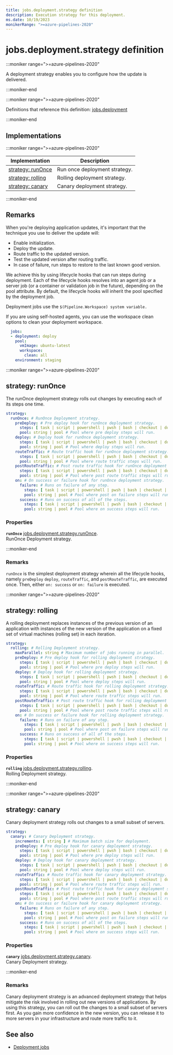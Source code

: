 ```yaml
---
title: jobs.deployment.strategy definition
description: Execution strategy for this deployment.
ms.date: 10/19/2023
monikerRange: ">=azure-pipelines-2020"
---
```


# jobs.deployment.strategy definition

<!-- :::description::: -->
:::moniker range=">=azure-pipelines-2020"

<!-- :::editable-content name="description"::: -->
A deployment strategy enables you to configure how the update is delivered.
<!-- :::editable-content-end::: -->

:::moniker-end
<!-- :::description-end::: -->

<!-- :::parents::: -->
:::moniker range=">=azure-pipelines-2020"

Definitions that reference this definition: [jobs.deployment](jobs-deployment.md)

:::moniker-end
<!-- :::parents-end::: -->

## Implementations

<!-- :::implementations-list::: -->
:::moniker range=">=azure-pipelines-2020"

| Implementation | Description |
|---|---|
| [strategy: runOnce](#strategyrunonce) | Run once deployment strategy. |
| [strategy: rolling](#strategyrolling) | Rolling deployment strategy. |
| [strategy: canary](#strategycanary) | Canary deployment strategy. |

:::moniker-end
<!-- :::implementations-list-end::: -->

<!-- :::remarks::: -->
<!-- :::editable-content name="remarks"::: -->
## Remarks

When you're deploying application updates, it's important that the technique you use to deliver the update will:

* Enable initialization.
* Deploy the update.
* Route traffic to the updated version.
* Test the updated version after routing traffic.
* In case of failure, run steps to restore to the last known good version.

We achieve this by using lifecycle hooks that can run steps during deployment. Each of the lifecycle hooks resolves into an agent job or a server job (or a container or validation job in the future), depending on the pool attribute. By default, the lifecycle hooks will inherit the pool specified by the deployment job.

Deployment jobs use the `$(Pipeline.Workspace) system variable.`

If you are using self-hosted agents, you can use the workspace clean options to clean your deployment workspace.

```yaml
  jobs:
  - deployment: deploy
    pool:
      vmImage: ubuntu-latest
      workspace:
        clean: all
    environment: staging
```
<!-- :::editable-content-end::: -->
<!-- :::remarks-end::: -->

<!-- :::examples::: -->
<!-- :::editable-content name="examples"::: -->
<!-- :::editable-content-end::: -->
<!-- :::examples-end::: -->

<!-- :::implementations::: -->
<!-- :::implementation-item name="strategy: runOnce"::: -->
<a name="strategyrunonce"></a>
<!-- :::objectAnyOf::: -->
:::moniker range=">=azure-pipelines-2020"

<!-- :::implementation-signature::: -->
## strategy: runOnce
<!-- :::implementation-signature-end::: -->

<!-- :::implementation-description::: -->
<!-- :::editable-content name="description"::: -->
The runOnce deployment strategy rolls out changes by executing each of its steps one time.
<!-- :::editable-content-end::: -->
<!-- :::implementation-description-end::: -->

<!-- :::implementation-syntax::: -->
```yaml
strategy:
  runOnce: # RunOnce Deployment strategy.
    preDeploy: # Pre deploy hook for runOnce deployment strategy.
      steps: [ task | script | powershell | pwsh | bash | checkout | download | downloadBuild | getPackage | publish | template | reviewApp ] # A list of steps to run.
      pool: string | pool # Pool where pre deploy steps will run.
    deploy: # Deploy hook for runOnce deployment strategy.
      steps: [ task | script | powershell | pwsh | bash | checkout | download | downloadBuild | getPackage | publish | template | reviewApp ] # A list of steps to run.
      pool: string | pool # Pool where deploy steps will run.
    routeTraffic: # Route traffic hook for runOnce deployment strategy.
      steps: [ task | script | powershell | pwsh | bash | checkout | download | downloadBuild | getPackage | publish | template | reviewApp ] # A list of steps to run.
      pool: string | pool # Pool where route traffic steps will run.
    postRouteTraffic: # Post route traffic hook for runOnce deployment strategy.
      steps: [ task | script | powershell | pwsh | bash | checkout | download | downloadBuild | getPackage | publish | template | reviewApp ] # A list of steps to run.
      pool: string | pool # Pool where post route traffic steps will run.
    on: # On success or failure hook for runOnce deployment strategy.
      failure: # Runs on failure of any step.
        steps: [ task | script | powershell | pwsh | bash | checkout | download | downloadBuild | getPackage | publish | template | reviewApp ] # A list of steps to run.
        pool: string | pool # Pool where post on failure steps will run.
      success: # Runs on success of all of the steps.
        steps: [ task | script | powershell | pwsh | bash | checkout | download | downloadBuild | getPackage | publish | template | reviewApp ] # A list of steps to run.
        pool: string | pool # Pool where on success steps will run.
```
<!-- :::implementation-syntax-end::: -->

<!-- :::implementation-properties::: -->
### Properties

<!-- :::item name="runOnce"::: -->
**`runOnce`** [jobs.deployment.strategy.runOnce](jobs-deployment-strategy-run-once.md).<br><!-- :::editable-content name="propDescription"::: -->
RunOnce Deployment strategy.
<!-- :::editable-content-end::: -->
<!-- :::item-end::: -->
<!-- :::implementation-properties-end::: -->

:::moniker-end
<!-- :::objectAnyOf-end::: -->

<!-- :::remarks::: -->
<!-- :::editable-content name="remarks"::: -->
### Remarks

`runOnce` is the simplest deployment strategy wherein all the lifecycle hooks, namely `preDeploy` `deploy`, `routeTraffic`, and `postRouteTraffic`, are executed once. Then, either `on: success` or `on: failure` is executed.
<!-- :::editable-content-end::: -->
<!-- :::remarks-end::: -->

<!-- :::examples::: -->
<!-- :::editable-content name="examples"::: -->
<!-- :::editable-content-end::: -->
<!-- :::examples-end::: -->
<!-- :::implementation-item-end::: -->
<!-- :::implementation-item name="strategy: rolling"::: -->
<a name="strategyrolling"></a>
<!-- :::objectAnyOf::: -->
:::moniker range=">=azure-pipelines-2020"

<!-- :::implementation-signature::: -->
## strategy: rolling
<!-- :::implementation-signature-end::: -->

<!-- :::implementation-description::: -->
<!-- :::editable-content name="description"::: -->
A rolling deployment replaces instances of the previous version of an application with instances of the new version of the application on a fixed set of virtual machines (rolling set) in each iteration.
<!-- :::editable-content-end::: -->
<!-- :::implementation-description-end::: -->

<!-- :::implementation-syntax::: -->
```yaml
strategy:
  rolling: # Rolling Deployment strategy.
    maxParallel: string # Maximum number of jobs running in parallel.
    preDeploy: # Pre deploy hook for rolling deployment strategy.
      steps: [ task | script | powershell | pwsh | bash | checkout | download | downloadBuild | getPackage | publish | template | reviewApp ] # A list of steps to run.
      pool: string | pool # Pool where pre deploy steps will run.
    deploy: # Deploy hook for rolling deployment strategy.
      steps: [ task | script | powershell | pwsh | bash | checkout | download | downloadBuild | getPackage | publish | template | reviewApp ] # A list of steps to run.
      pool: string | pool # Pool where deploy steps will run.
    routeTraffic: # Route traffic hook for rolling deployment strategy.
      steps: [ task | script | powershell | pwsh | bash | checkout | download | downloadBuild | getPackage | publish | template | reviewApp ] # A list of steps to run.
      pool: string | pool # Pool where route traffic steps will run.
    postRouteTraffic: # Post route traffic hook for rolling deployment strategy.
      steps: [ task | script | powershell | pwsh | bash | checkout | download | downloadBuild | getPackage | publish | template | reviewApp ] # A list of steps to run.
      pool: string | pool # Pool where post route traffic steps will run.
    on: # On success or failure hook for rolling deployment strategy.
      failure: # Runs on failure of any step.
        steps: [ task | script | powershell | pwsh | bash | checkout | download | downloadBuild | getPackage | publish | template | reviewApp ] # A list of steps to run.
        pool: string | pool # Pool where post on failure steps will run.
      success: # Runs on success of all of the steps.
        steps: [ task | script | powershell | pwsh | bash | checkout | download | downloadBuild | getPackage | publish | template | reviewApp ] # A list of steps to run.
        pool: string | pool # Pool where on success steps will run.
```
<!-- :::implementation-syntax-end::: -->

<!-- :::implementation-properties::: -->
### Properties

<!-- :::item name="rolling"::: -->
**`rolling`** [jobs.deployment.strategy.rolling](jobs-deployment-strategy-rolling.md).<br><!-- :::editable-content name="propDescription"::: -->
Rolling Deployment strategy.
<!-- :::editable-content-end::: -->
<!-- :::item-end::: -->
<!-- :::implementation-properties-end::: -->

:::moniker-end
<!-- :::objectAnyOf-end::: -->

<!-- :::remarks::: -->
<!-- :::editable-content name="remarks"::: -->
<!-- :::editable-content-end::: -->
<!-- :::remarks-end::: -->

<!-- :::examples::: -->
<!-- :::editable-content name="examples"::: -->
<!-- :::editable-content-end::: -->
<!-- :::examples-end::: -->
<!-- :::implementation-item-end::: -->
<!-- :::implementation-item name="strategy: canary"::: -->
<a name="strategycanary"></a>
<!-- :::objectAnyOf::: -->
:::moniker range=">=azure-pipelines-2020"

<!-- :::implementation-signature::: -->
## strategy: canary
<!-- :::implementation-signature-end::: -->

<!-- :::implementation-description::: -->
<!-- :::editable-content name="description"::: -->
Canary deployment strategy rolls out changes to a small subset of servers.
<!-- :::editable-content-end::: -->
<!-- :::implementation-description-end::: -->

<!-- :::implementation-syntax::: -->
```yaml
strategy:
  canary: # Canary Deployment strategy.
    increments: [ string ] # Maximum batch size for deployment.
    preDeploy: # Pre deploy hook for canary deployment strategy.
      steps: [ task | script | powershell | pwsh | bash | checkout | download | downloadBuild | getPackage | publish | template | reviewApp ] # A list of steps to run.
      pool: string | pool # Pool where pre deploy steps will run.
    deploy: # Deploy hook for canary deployment strategy.
      steps: [ task | script | powershell | pwsh | bash | checkout | download | downloadBuild | getPackage | publish | template | reviewApp ] # A list of steps to run.
      pool: string | pool # Pool where deploy steps will run.
    routeTraffic: # Route traffic hook for canary deployment strategy.
      steps: [ task | script | powershell | pwsh | bash | checkout | download | downloadBuild | getPackage | publish | template | reviewApp ] # A list of steps to run.
      pool: string | pool # Pool where route traffic steps will run.
    postRouteTraffic: # Post route traffic hook for canary deployment strategy.
      steps: [ task | script | powershell | pwsh | bash | checkout | download | downloadBuild | getPackage | publish | template | reviewApp ] # A list of steps to run.
      pool: string | pool # Pool where post route traffic steps will run.
    on: # On success or failure hook for canary deployment strategy.
      failure: # Runs on failure of any step.
        steps: [ task | script | powershell | pwsh | bash | checkout | download | downloadBuild | getPackage | publish | template | reviewApp ] # A list of steps to run.
        pool: string | pool # Pool where post on failure steps will run.
      success: # Runs on success of all of the steps.
        steps: [ task | script | powershell | pwsh | bash | checkout | download | downloadBuild | getPackage | publish | template | reviewApp ] # A list of steps to run.
        pool: string | pool # Pool where on success steps will run.
```
<!-- :::implementation-syntax-end::: -->

<!-- :::implementation-properties::: -->
### Properties

<!-- :::item name="canary"::: -->
**`canary`** [jobs.deployment.strategy.canary](jobs-deployment-strategy-canary.md).<br><!-- :::editable-content name="propDescription"::: -->
Canary Deployment strategy.
<!-- :::editable-content-end::: -->
<!-- :::item-end::: -->
<!-- :::implementation-properties-end::: -->

:::moniker-end
<!-- :::objectAnyOf-end::: -->

<!-- :::remarks::: -->
<!-- :::editable-content name="remarks"::: -->
### Remarks

Canary deployment strategy is an advanced deployment strategy that helps mitigate the risk involved in rolling out new versions of applications. By using this strategy, you can roll out the changes to a small subset of servers first. As you gain more confidence in the new version, you can release it to more servers in your infrastructure and route more traffic to it.
<!-- :::editable-content-end::: -->
<!-- :::remarks-end::: -->

<!-- :::examples::: -->
<!-- :::editable-content name="examples"::: -->
<!-- :::editable-content-end::: -->
<!-- :::examples-end::: -->
<!-- :::implementation-item-end::: -->
<!-- :::implementations-end::: -->

<!-- :::see-also::: -->
<!-- :::editable-content name="seeAlso"::: -->
## See also

* [Deployment jobs](/azure/devops/pipelines/process/deployment-jobs)
<!-- :::editable-content-end::: -->
<!-- :::see-also-end::: -->
